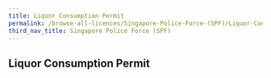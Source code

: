 ```yaml
---
title: Liquor Consumption Permit
permalink: /browse-all-licences/Singapore-Police-Force-(SPF)/Liquor-Consumption-Permit
third_nav_title: Singapore Police Force (SPF)
---
```

## Liquor Consumption Permit

